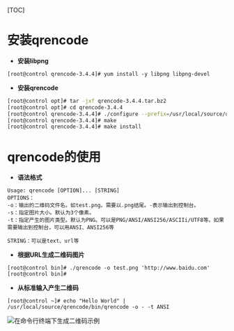 [TOC]
# 安装qrencode

-  **安装libpng**
```
[root@control qrencode-3.4.4]# yum install -y libpng libpng-devel
```

- **安装qrencode**
```bash
[root@control opt]# tar -jxf qrencode-3.4.4.tar.bz2 
[root@control opt]# cd qrencode-3.4.4
[root@control qrencode-3.4.4]# ./configure --prefix=/usr/local/source/qrencode
[root@control qrencode-3.4.4]# make
[root@control qrencode-3.4.4]# make install
```

# qrencode的使用

- **语法格式**
```
Usage: qrencode [OPTION]... [STRING]
OPTIONS：
-o：输出的二维码文件名。如test.png。需要以.png结尾。-表示输出到控制台。
-s：指定图片大小。默认为3个像素。
-t：指定产生的图片类型。默认为PNG。可以是PNG/ANSI/ANSI256/ASCIIi/UTF8等。如果需要输出到控制台，可以用ANSI、ANSI256等

STRING：可以是text、url等
```

- **根据URL生成二维码图片**
```
[root@control bin]# ./qrencode -o test.png 'http://www.baidu.com'
[root@control bin]# 
```

- **从标准输入产生二维码**
```
[root@control ~]# echo "Hello World" | /usr/local/source/qrencode/bin/qrencode -o - -t ANSI 
```

![在命令行终端下生成二维码示例](http://img.blog.csdn.net/20160523180040896)
